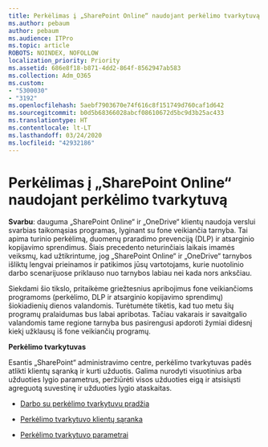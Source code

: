 ```yaml
---
title: Perkėlimas į „SharePoint Online“ naudojant perkėlimo tvarkytuvą
ms.author: pebaum
author: pebaum
ms.audience: ITPro
ms.topic: article
ROBOTS: NOINDEX, NOFOLLOW
localization_priority: Priority
ms.assetid: 686e8f18-b871-4dd2-864f-8562947ab583
ms.collection: Adm_O365
ms.custom:
- "5300030"
- "3192"
ms.openlocfilehash: 5aebf7903670e74f616c8f151749d760caf1d642
ms.sourcegitcommit: b0d5b68366028abcf08610672d5bc9d3b25ac433
ms.translationtype: HT
ms.contentlocale: lt-LT
ms.lasthandoff: 03/24/2020
ms.locfileid: "42932186"
---
```

# <a name="migrating-to-sharepoint-online-via-migration-manager"></a>Perkėlimas į „SharePoint Online“ naudojant perkėlimo tvarkytuvą

**Svarbu**: dauguma „SharePoint Online“ ir „OneDrive“ klientų naudoja verslui svarbias taikomąsias programas, lyginant su fone veikiančia tarnyba. Tai apima turinio perkėlimą, duomenų praradimo prevenciją (DLP) ir atsarginio kopijavimo sprendimus. Šiais precedento neturinčiais laikais imamės veiksmų, kad užtikrintume, jog „SharePoint Online“ ir „OneDrive“ tarnybos išliktų lengvai prieinamos ir patikimos jūsų vartotojams, kurie nuotolinio darbo scenarijuose priklauso nuo tarnybos labiau nei kada nors anksčiau.

Siekdami šio tikslo, pritaikėme griežtesnius apribojimus fone veikiančioms programoms (perkėlimo, DLP ir atsarginio kopijavimo sprendimų) šiokiadienių dienos valandomis. Turėtumėte tikėtis, kad tuo metu šių programų pralaidumas bus labai apribotas. Tačiau vakarais ir savaitgalio valandomis tame regione tarnyba bus pasirengusi apdoroti žymiai didesnį kiekį užklausų iš fone veikiančių programų.

**Perkėlimo tvarkytuvas**

Esantis „SharePoint“ administravimo centre, perkėlimo tvarkytuvas padės atlikti klientų sąranką ir kurti užduotis. Galima nurodyti visuotinius arba užduoties lygio parametrus, peržiūrėti visos užduoties eigą ir atsisiųsti agreguotą suvestinę ir užduoties lygio ataskaitas.

- [Darbo su perkėlimo tvarkytuvu pradžia](https://docs.microsoft.com/sharepointmigration/mm-get-started)

- [Perkėlimo tvarkytuvo klientų sąranka](https://docs.microsoft.com/sharepointmigration/mm-setup-clients)

- [Perkėlimo tvarkytuvo parametrai](https://docs.microsoft.com/sharepointmigration/mm-settings)

